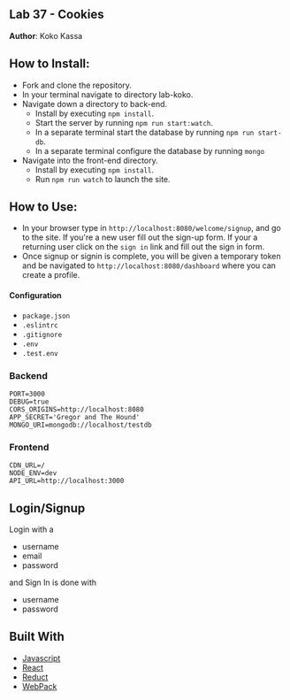 ## Lab 37 - Cookies 

**Author**: Koko Kassa

## How to Install:
- Fork and clone the repository.
- In your terminal navigate to directory lab-koko.
- Navigate down a directory to back-end.
  - Install by executing ```npm install```.
  - Start the server by running ```npm run start:watch```.
  - In a separate terminal start the database by running ```npm run start-db```.
  - In a separate terminal configure the database by running ```mongo```
- Navigate into the front-end directory.
  - Install by executing ```npm install```.
  - Run ```npm run watch``` to launch the site. 

## How to Use:
- In your browser type in ```http://localhost:8080/welcome/signup```, and go to the site. If you're a new user fill out the sign-up form. If your a returning user click on the ```sign in``` link and fill out the sign in form.
- Once signup or signin is complete, you will be given a temporary token and be navigated to ```http://localhost:8080/dashboard``` where you can create a profile.

#### Configuration
* `package.json`
* `.eslintrc`
* `.gitignore`
* `.env`
* `.test.env`

### Backend 
```
PORT=3000
DEBUG=true
CORS_ORIGINS=http://localhost:8080
APP_SECRET='Gregor and The Hound'
MONGO_URI=mongodb://localhost/testdb
```

### Frontend
```
CDN_URL=/
NODE_ENV=dev
API_URL=http://localhost:3000
```

## Login/Signup
Login with a 
* username
* email
* password

and Sign In is done with 
* username
* password

## Built With
* [Javascript](https://www.javascript.com/)
* [React](https://reactjs.org/)
* [Reduct](https://redux.js.org/)
* [WebPack](https://webpack.js.org/)